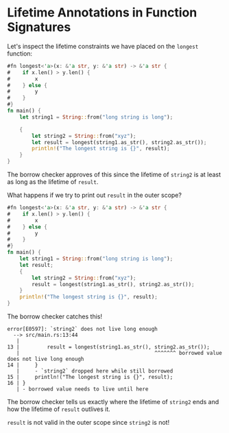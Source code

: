# Lifetime Annotations in Function Signatures

Let's inspect the lifetime constraints we have placed on the `longest`
function:

```rust
#fn longest<'a>(x: &'a str, y: &'a str) -> &'a str {
#    if x.len() > y.len() {
#        x
#    } else {
#        y
#    }
#}
fn main() {
    let string1 = String::from("long string is long");

    {
        let string2 = String::from("xyz");
        let result = longest(string1.as_str(), string2.as_str());
        println!("The longest string is {}", result);
    }
}
```

The borrow checker approves of this since the lifetime of `string2` is at least
as long as the lifetime of `result`.

What happens if we try to print out `result` in the outer scope?

```rust
#fn longest<'a>(x: &'a str, y: &'a str) -> &'a str {
#    if x.len() > y.len() {
#        x
#    } else {
#        y
#    }
#}
fn main() {
    let string1 = String::from("long string is long");
    let result;
    {
        let string2 = String::from("xyz");
        result = longest(string1.as_str(), string2.as_str());
    }
    println!("The longest string is {}", result);
}
```

The borrow checker catches this!

```plaintext
error[E0597]: `string2` does not live long enough
  --> src/main.rs:13:44
   |
13 |         result = longest(string1.as_str(), string2.as_str());
   |                                            ^^^^^^^ borrowed value does not live long enough
14 |     }
   |     - `string2` dropped here while still borrowed
15 |     println!("The longest string is {}", result);
16 | }
   | - borrowed value needs to live until here
```

The borrow checker tells us exactly where the lifetime of `string2` ends and
how the lifetime of `result` outlives it.

`result` is not valid in the outer scope since `string2` is not!
